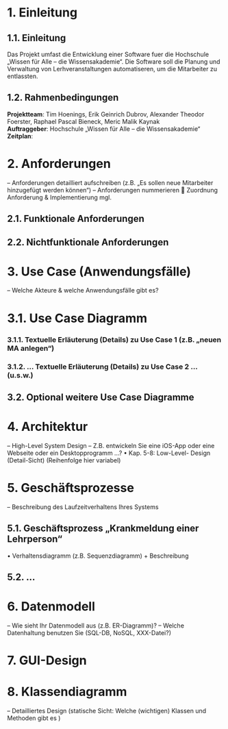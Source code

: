 
# 1. Einleitung
## 1.1. Einleitung
Das Projekt umfast die Entwicklung einer Software fuer die Hochschule „Wissen für Alle – die Wissensakademie“.
Die Software soll die Planung und Verwaltung von Lerhveranstaltungen automatiseren, um die Mitarbeiter zu entlassten.
## 1.2. Rahmenbedingungen
**Projektteam**: Tim Hoenings, Erik Geinrich Dubrov, Alexander Theodor Foerster, Raphael Pascal Bieneck, Meric Malik Kaynak   
**Auftraggeber**: Hochschule „Wissen für Alle – die Wissensakademie“  
**Zeitplan**:
# 2. Anforderungen
– Anforderungen detailliert aufschreiben (z.B. „Es sollen neue Mitarbeiter
hinzugefügt werden können“)
– Anforderungen nummerieren
 Zuordnung Anforderung & Implementierung mgl.
## 2.1. Funktionale Anforderungen
## 2.2. Nichtfunktionale Anforderungen
# 3. Use Case (Anwendungsfälle)
– Welche Akteure & welche Anwendungsfälle gibt es?
# 3.1. Use Case Diagramm
### 3.1.1. Textuelle Erläuterung (Details) zu Use Case 1 (z.B. „neuen MA anlegen“)
### 3.1.2. … Textuelle Erläuterung (Details) zu Use Case 2 … (u.s.w.)
## 3.2. Optional weitere Use Case Diagramme
# 4. Architektur
– High-Level System Design
– Z.B. entwickeln Sie eine iOS-App oder eine Webseite oder ein Desktopprogramm
…?
• Kap. 5-8: Low-Level- Design (Detail-Sicht) (Reihenfolge hier variabel)
# 5. Geschäftsprozesse
– Beschreibung des Laufzeitverhaltens Ihres Systems
## 5.1. Geschäftsprozess „Krankmeldung einer Lehrperson“
• Verhaltensdiagramm (z.B. Sequenzdiagramm) + Beschreibung
## 5.2. …
# 6. Datenmodell
– Wie sieht Ihr Datenmodell aus (z.B. ER-Diagramm)?
– Welche Datenhaltung benutzen Sie (SQL-DB, NoSQL, XXX-Datei?)
# 7. GUI-Design
# 8. Klassendiagramm
– Detailliertes Design (statische Sicht: Welche (wichtigen) Klassen und Methoden
gibt es
)

